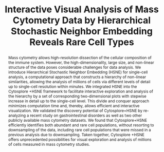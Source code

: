---
layout: publication
title: "Interactive Visual Analysis of Mass Cytometry Data by Hierarchical Stochastic Neighbor Embedding Reveals Rare Cell Types"
key: 2017_ksomics
type: poster
shortname: 
image:
image_large:

authors:
- hollt
- vanunen
- pezzotti
- lina
- reinders
- eisemann
- koning
- vilanova
- lelieveldt

journal: Poster Presentation, Keystone Symposia on Molecular and Cellular Biology; Single Cell Omics, Stockholm, Swe
jourunal-short: 
page_start: 
page_end: 
volume: 
issue: 
year: 2017
award: 

doi: 
pdf: 2017_ksomics.pdf
poster: 2017_ksomics_poster.pdf
video:

code:

abstract: "Mass cytometry allows high-resolution dissection of the cellular composition of the immune system. However, the high-dimensionality, large size, and non-linear structure of the data poses considerable challenges for data analysis.
We introduce Hierarchical Stochastic Neighbor Embedding (HSNE) for single-cell analysis, a computational approach that constructs a hierarchy of non-linear similarities, allowing the analysis of millions of cells via different levels of detail up to single-cell resolution within minutes. We integrated HSNE into the Cytosplore +HSNE framework to facilitate interactive exploration and analysis of the hierarchy by a set of corresponding two-dimensional plots with stepwise increase in detail up to the single-cell level. This divide and conquer approach minimizes computation time and, thereby, allows efficient and interactive visualization.
We validated the discovery potential of Cytosplore+HSNE by re-analyzing a recent study on gastrointestinal disorders as well as two other publicly available mass cytometry datasets. We found that Cytosplore+HSNE efficiently identifies both abundant and rare cell populations, without resorting to downsampling of the data, including rare cell populations that were missed in a previous analysis due to downsampling. Taken together, Cytosplore +HSNE offers unprecedented possibilities for visual exploration and analysis of millions of cells measured in mass cytometry studies."

---